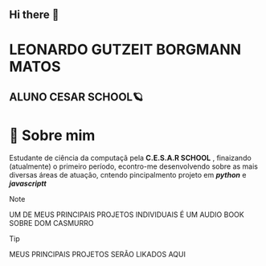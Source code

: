 ## Hi there 👋

<!--
**LeoGutzeitt/LeoGutzeitt** is a ✨ _special_ ✨ repository because its `README.md` (this file) appears on your GitHub profile.

Here are some ideas to get you started:

- 🔭 I’m currently working on ...
- 🌱 I’m currently learning ...
- 👯 I’m looking to collaborate on ...
- 🤔 I’m looking for help with ...
- 💬 Ask me about ...
- 📫 How to reach me: ...
- 😄 Pronouns: ...
- ⚡ Fun fact: ...
-->

# LEONARDO GUTZEIT BORGMANN MATOS
## ALUNO CESAR SCHOOL🪐



# 🐙 Sobre mim
Estudante de ciência da computaçã pela **C.E.S.A.R SCHOOL** , finaizando (atualmente) o primeiro período, econtro-me desenvolvendo sobre as mais diversas áreas de atuação, cntendo pincipalmento projeto em **_python_** e **_javascriptt_**
> [!NOTE]
> UM DE MEUS PRINCIPAIS PROJETOS INDIVIDUAIS É UM AUDIO BOOK SOBRE DOM CASMURRO

> [!TIP]
> MEUS PRINCIPAIS PROJETOS SERÃO LIKADOS AQUI


